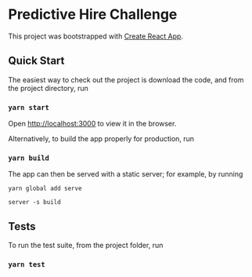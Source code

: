 # Predictive Hire Challenge

This project was bootstrapped with [Create React App](https://github.com/facebook/create-react-app).

## Quick Start

The easiest way to check out the project is download the code, and from the project directory, run

### `yarn start`

Open [http://localhost:3000](http://localhost:3000) to view it in the browser.

Alternatively, to build the app properly for production, run

### `yarn build`

The app can then be served with a static server; for example, by running

`yarn global add serve`

`server -s build`

## Tests

To run the test suite, from the project folder, run

### `yarn test`

